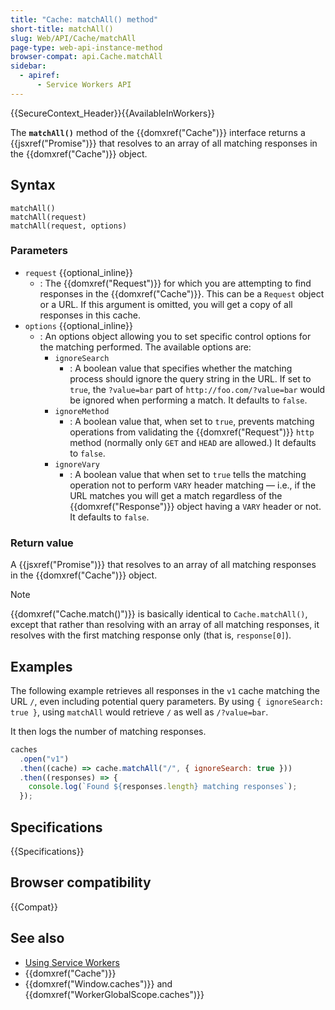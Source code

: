 ```yaml
---
title: "Cache: matchAll() method"
short-title: matchAll()
slug: Web/API/Cache/matchAll
page-type: web-api-instance-method
browser-compat: api.Cache.matchAll
sidebar:
  - apiref:
      - Service Workers API
---
```


{{SecureContext_Header}}{{AvailableInWorkers}}

The **`matchAll()`** method of the {{domxref("Cache")}}
interface returns a {{jsxref("Promise")}} that resolves to an array of all matching
responses in the {{domxref("Cache")}} object.

## Syntax

```js-nolint
matchAll()
matchAll(request)
matchAll(request, options)
```

### Parameters

- `request` {{optional_inline}}
  - : The {{domxref("Request")}} for which you are attempting to find responses in the
    {{domxref("Cache")}}. This can be a `Request` object or a URL. If this
    argument is omitted, you will get a copy of all responses in this cache.
- `options` {{optional_inline}}
  - : An options object allowing you to set specific control options for the matching
    performed. The available options are:
    - `ignoreSearch`
      - : A boolean value that specifies whether the
        matching process should ignore the query string in the URL. If set to
        `true`, the `?value=bar` part of
        `http://foo.com/?value=bar` would be ignored when performing a match.
        It defaults to `false`.
    - `ignoreMethod`
      - : A boolean value that, when set to
        `true`, prevents matching operations from validating the
        {{domxref("Request")}} `http` method (normally only `GET`
        and `HEAD` are allowed.) It defaults to `false`.
    - `ignoreVary`
      - : A boolean value that when set to
        `true` tells the matching operation not to perform `VARY`
        header matching — i.e., if the URL matches you will get a match regardless of the
        {{domxref("Response")}} object having a `VARY` header or not. It
        defaults to `false`.

### Return value

A {{jsxref("Promise")}} that resolves to an array of all matching responses in the
{{domxref("Cache")}} object.

> [!NOTE]
> {{domxref("Cache.match()")}} is basically identical to
> `Cache.matchAll()`, except that rather than resolving with an array of all
> matching responses, it resolves with the first matching response only (that is,
> `response[0]`).

## Examples

The following example retrieves all responses in the `v1` cache matching the URL `/`, even including potential query parameters. By using `{ ignoreSearch: true }`, using `matchAll` would retrieve `/` as well as `/?value=bar`.

It then logs the number of matching responses.

```js
caches
  .open("v1")
  .then((cache) => cache.matchAll("/", { ignoreSearch: true }))
  .then((responses) => {
    console.log(`Found ${responses.length} matching responses`);
  });
```

## Specifications

{{Specifications}}

## Browser compatibility

{{Compat}}

## See also

- [Using Service Workers](/en-US/docs/Web/API/Service_Worker_API/Using_Service_Workers)
- {{domxref("Cache")}}
- {{domxref("Window.caches")}} and {{domxref("WorkerGlobalScope.caches")}}
